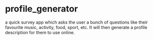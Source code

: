 # profile_generator
a quick survey app which asks the user a bunch of questions like their favourite music, activity, food, sport, etc. It will then generate a profile description for them to use online.
